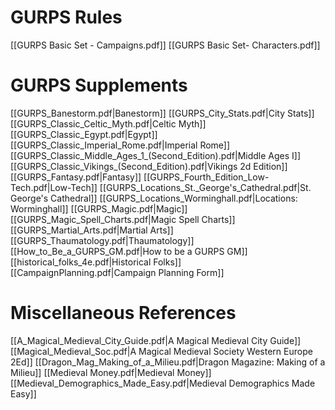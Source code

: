 # GURPS Rules

[[GURPS Basic Set - Campaigns.pdf]]
[[GURPS Basic Set- Characters.pdf]]

# GURPS Supplements

[[GURPS_Banestorm.pdf|Banestorm]]
[[GURPS_City_Stats.pdf|City Stats]]
[[GURPS_Classic_Celtic_Myth.pdf|Celtic Myth]]
[[GURPS_Classic_Egypt.pdf|Egypt]]
[[GURPS_Classic_Imperial_Rome.pdf|Imperial Rome]]
[[GURPS_Classic_Middle_Ages_1_(Second_Edition).pdf|Middle Ages I]]
[[GURPS_Classic_Vikings_(Second_Edition).pdf|Vikings 2d Edition]]
[[GURPS_Fantasy.pdf|Fantasy]]
[[GURPS_Fourth_Edition_Low-Tech.pdf|Low-Tech]]
[[GURPS_Locations_St._George's_Cathedral.pdf|St. George's Cathedral]]
[[GURPS_Locations_Worminghall.pdf|Locations: Worminghall]]
[[GURPS_Magic.pdf|Magic]]
[[GURPS_Magic_Spell_Charts.pdf|Magic Spell Charts]]
[[GURPS_Martial_Arts.pdf|Martial Arts]]
[[GURPS_Thaumatology.pdf|Thaumatology]]
[[How_to_Be_a_GURPS_GM.pdf|How to be a GURPS GM]]
[[historical_folks_4e.pdf|Historical Folks]]
[[CampaignPlanning.pdf|Campaign Planning Form]]

# Miscellaneous References

[[A_Magical_Medieval_City_Guide.pdf|A Magical Medieval City Guide]]
[[Magical_Medieval_Soc.pdf|A Magical Medieval Society Western Europe 2Ed]]
[[Dragon_Mag_Making_of_a_Milieu.pdf|Dragon Magazine: Making of a Milieu]]
[[Medieval Money.pdf|Medieval Money]]
[[Medieval_Demographics_Made_Easy.pdf|Medieval Demographics Made Easy]]


